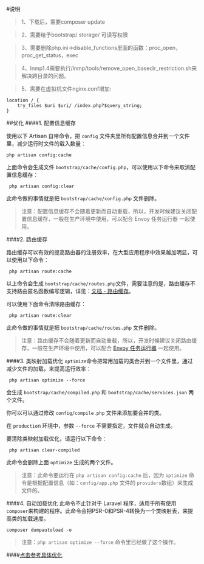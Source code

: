 #说明
>1、下载后，需要composer update

>2、需要给予bootstrap/ storage/ 可读写权限 

>3、需要删除php.ini->disable_functions里面的函数：proc_open，proc_get_status，exec

>4、lnmp1.4需要执行/lnmp/tools/remove_open_basedir_restriction.sh来解决跨目录的问题。

>5、需要在虚拟机文件nginx.conf增加:

    
    location / {
        try_files $uri $uri/ /index.php?$query_string;
    }
    
##优化
####1. 配置信息缓存

使用以下 Artisan 自带命令，把 `config` 文件夹里所有配置信息合并到一个文件里，减少运行时文件的载入数量：

    php artisan config:cache
    
 上面命令会生成文件 `bootstrap/cache/config.php`，可以使用以下命令来取消配置信息缓存：
 
     php artisan config:clear
     
 此命令做的事情就是把 `bootstrap/cache/config.php` 文件删除。
 
 >注意：配置信息缓存不会随着更新而自动重载，所以，开发时候建议关闭配置信息缓存，一般在生产环境中使用，可以配合 Envoy 任务运行器 一起使用。
 
 ####2. 路由缓存
 
 路由缓存可以有效的提高路由器的注册效率，在大型应用程序中效果越加明显，可以使用以下命令：
 
     php artisan route:cache
     
 以上命令会生成 `bootstrap/cache/routes.php`文件，需要注意的是，路由缓存不支持路由匿名函数编写逻辑，详见：[文档 - 路由缓存](https://doc.laravel-china.org/docs/5.1/controllers#%E8%B7%AF%E7%94%B1%E7%BC%93%E5%AD%98)。
 
 可以使用下面命令清除路由缓存：
 
     php artisan route:clear
     
 此命令做的事情就是把 `bootstrap/cache/routes.php` 文件删除。
 
 >注意：路由缓存不会随着更新而自动重载，所以，开发时候建议关闭路由缓存，一般在生产环境中使用，可以配合 [Envoy 任务运行器](https://doc.laravel-china.org/docs/5.1/envoy) 一起使用。
 
 ####3. 类映射加载优化
 `optimize`命令把常用加载的类合并到一个文件里，通过减少文件的加载，来提高运行效率：
 
     php artisan optimize --force
     
 会生成 `bootstrap/cache/compiled.php` 和 `bootstrap/cache/services.json` 两个文件。
 
 你可以可以通过修改 `config/compile.php` 文件来添加要合并的类。
 
 在 `productio`n 环境中，参数 `--force` 不需要指定，文件就会自动生成。
 
 要清除类映射加载优化，请运行以下命令：
 
     php artisan clear-compiled
     
 此命令会删除上面 `optimize` 生成的两个文件。
 
 >注意：此命令要运行在 `php artisan config:cache` 后，因为 `optimize` 命令是根据配置信息（如：`config/app.php` 文件的 `providers`数组）来生成文件的。
 
 ####4. 自动加载优化
 此命令不止针对于 Laravel 程序，适用于所有使用 `composer`来构建的程序。此命令会把PSR-0和PSR-4转换为一个类映射表，来提高类的加载速度。
 
    composer dumpautoload -o
    
 >注意：`php artisan optimize --force` 命令里已经做了这个操作。
 
 ####[点击参考具体优化](https://laravel-china.org/articles/2020/ten-laravel-5-program-optimization-techniques)